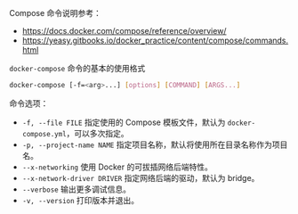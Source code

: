 Compose 命令说明参考：
* <https://docs.docker.com/compose/reference/overview/>
* <https://yeasy.gitbooks.io/docker_practice/content/compose/commands.html>


`docker-compose` 命令的基本的使用格式

```bash
docker-compose [-f=<arg>...] [options] [COMMAND] [ARGS...]
```

命令选项：

* `-f, --file FILE` 指定使用的 Compose 模板文件，默认为 `docker-compose.yml`，可以多次指定。
* `-p, --project-name NAME` 指定项目名称，默认将使用所在目录名称作为项目名。
* `--x-networking` 使用 Docker 的可拔插网络后端特性。
* `--x-network-driver DRIVER` 指定网络后端的驱动，默认为 bridge。
* `--verbose` 输出更多调试信息。
* `-v, --version` 打印版本并退出。


